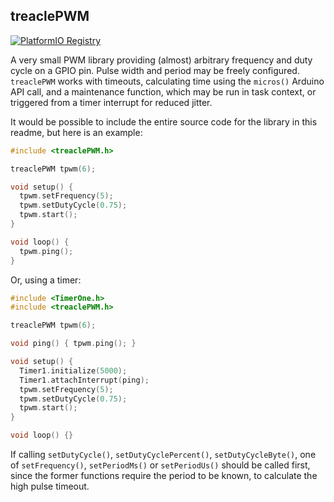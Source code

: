 ## treaclePWM

[![PlatformIO Registry](https://badges.registry.platformio.org/packages/nuxeh/library/treaclePWM.svg)](https://registry.platformio.org/libraries/nuxeh/treaclePWM)

A very small PWM library providing (almost) arbitrary frequency and duty cycle
on a GPIO pin. Pulse width and period may be freely configured. `treaclePWM`
works with timeouts, calculating time using the `micros()` Arduino API call,
and a maintenance function, which may be run in task context, or triggered from
a timer interrupt for reduced jitter.

It would be possible to include the entire source code for the library in this
readme, but here is an example:

```c++
#include <treaclePWM.h>

treaclePWM tpwm(6);

void setup() {
  tpwm.setFrequency(5);
  tpwm.setDutyCycle(0.75);
  tpwm.start();
}

void loop() {
  tpwm.ping();
}
```
Or, using a timer:

```c++
#include <TimerOne.h>
#include <treaclePWM.h>

treaclePWM tpwm(6);

void ping() { tpwm.ping(); }

void setup() {
  Timer1.initialize(5000);
  Timer1.attachInterrupt(ping);
  tpwm.setFrequency(5);
  tpwm.setDutyCycle(0.75);
  tpwm.start();
}

void loop() {}
```

If calling `setDutyCycle()`, `setDutyCyclePercent()`, `setDutyCycleByte()`, one
of `setFrequency()`, `setPeriodMs()` or `setPeriodUs()` should be called first,
since the former functions require the period to be known, to calculate the
high pulse timeout.
